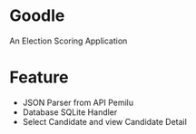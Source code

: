 Goodle
======

An Election Scoring Application 

Feature
======
+ JSON Parser from API Pemilu
+ Database SQLite Handler
+ Select Candidate and view Candidate Detail